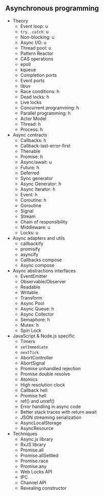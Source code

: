 ## Asynchronous programming

- Theory
  - Event loop: u
  - `try..catch`: u
  - Non-blocking: u
  - Async I/O: u
  - Thread pool: u
  - Pattern Reactor
  - CAS operations
  - epoll
  - kqueue
  - Completion ports
  - Event ports
  - libuv
  - Race conditions: h
  - Dead locks: h
  - Live locks
  - Concurrent programming: h
  - Parallel programming: h
  - Actor Model
  - Thread: h
  - Process: h
- Async contracts
  - Callbacks: h
  - Callback-last-error-first
  - Thenable
  - Promise: h
  - Async/await: u
  - Future: h
  - Deferred
  - Sync generator
  - Async Generator: h
  - Async Iterator: h
  - Event: h
  - Coroutine: h
  - Goroutine
  - Signal
  - Stream
  - Chain of responsibility
  - Middleware: u
  - Locks: u
- Async adapters and utils
  - callbackify
  - promisify
  - asyncify
  - Callbacks compose
  - Async compose
- Async abstractions interfaces
  - EventEmitter
  - Observable/Observer
  - Readable
  - Writable
  - Transform
  - Async Pool
  - Async Queue: h
  - Async Collector
  - Semaphore: h
  - Mutex: h
  - Spin Lock
- JavaScript & Node.js specific
  - Timers
  - `setImmediate`
  - `nextTick`
  - AbortController
  - AbortSignal
  - Promise unhandled rejection
  - Promise double resolve
  - Atomics
  - High resolution clock
  - Callback hell
  - Promise hell
  - ref() and unref()
  - Error handling in async code
  - Better stack traces with return await
  - JSON streaming serialization
  - AsyncLocalStorage
  - AsyncResource
- Techniques
  - Async.js library
  - RxJS library
  - Promise.all
  - Promise.allSettled
  - Promise.race
  - Promise.any
  - Web Locks API
  - IPC
  - Channel API
  - Revealing constructor
